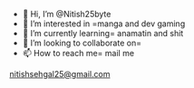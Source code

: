 - 👋 Hi, I’m @Nitish25byte
- 👀 I’m interested in =manga and dev gaming 
- 🌱 I’m currently learning= anamatin and shit
- 💞️ I’m looking to collaborate on= 
- 📫 How to reach me= mail me 

<!---
Nitish25byte/Nitish25byte is a ✨ special ✨ repository because its `README.md` (this file) appears on your GitHub profile.
You can click the Preview link to take a look at your changes.
--->
nitishsehgal25@gmail.com

